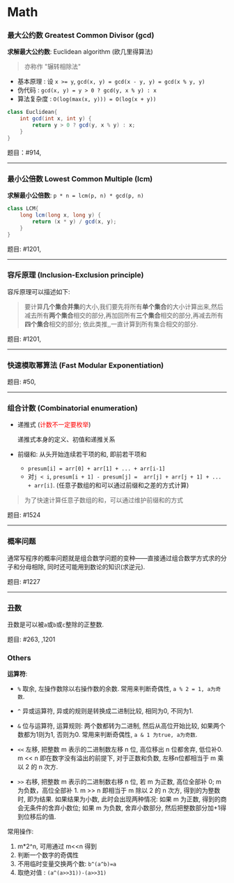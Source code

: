 # Math

### 最大公约数 Greatest Common Divisor (gcd) 

**求解最大公约数**: Euclidean algorithm (欧几里得算法)

> 亦称作 "辗转相除法"

* 基本原理 : 设 `x >= y`, `gcd(x, y) = gcd(x - y, y) = gcd(x % y, y)`
* 伪代码 : `gcd(x, y) = y > 0 ? gcd(y, x % y) : x`
* 算法复杂度 : `O(log(max(x, y))) = O(log(x + y))`

```java
class Euclidean{
    int gcd(int x, int y) {
        return y > 0 ? gcd(y, x % y) : x;
    }
}
```

题目：#914,

---

### 最小公倍数 Lowest Common Multiple (lcm)

**求解最小公倍数**: `p * n = lcm(p, n) * gcd(p, n)`

```java
class LCM{
    long lcm(long x, long y) {
        return (x * y) / gcd(x, y);
    }
}
```

题目: #1201,

---

### 容斥原理 (Inclusion-Exclusion principle)

容斥原理可以描述如下:

> 要计算**几个集合并集**的大小,我们要先将所有**单个集合**的大小计算出来,然后减去所有**两个集合**相交的部分,再加回所有**三个集合**相交的部分,再减去所有**四个集合**相交的部分;
> 依此类推,,一直计算到所有集合相交的部分.

题目: #1201,

---

### 快速模取幂算法 (Fast Modular Exponentiation)

题目: #50,

---

### 组合计数 (Combinatorial enumeration)

* 递推式 (<font color=red>计数不一定要枚举</font>)

    递推式本身的定义、初值和递推关系

* 前缀和: 从头开始连续若干项的和, 即前若干项和

    * `presum[i] = arr[0] + arr[1] + ... + arr[i-1]`
    * 对`j < i`, `presum[i + 1] - presum[j] =  arr[j] + arr[j + 1] + ... + arr[i]`. (任意子数组的和可以通过前缀和之差的方式计算)

> 为了快速计算任意子数组的和，可以通过维护前缀和的方式

题目: #1524

---

### 概率问题

通常写程序的概率问题就是组合数学问题的变种——直接通过组合数学方式求的分子和分母相除, 同时还可能用到数论的知识(求逆元).

题目: #1227

---

### 丑数

丑数是可以被`a`或`b`或`c`整除的正整数.

题目: #263, ,1201

### Others

**运算符**:

* `%` 取余, 左操作数除以右操作数的余数. 常用来判断奇偶性, `a % 2 = 1, a为奇数`.
* `^` 异或运算符, 异或的规则是转换成二进制比较, 相同为0, 不同为1.
* `&` 位与运算符, 运算规则: 两个数都转为二进制, 然后从高位开始比较, 如果两个数都为1则为1, 否则为0. 
    常用来判断奇偶性, `a & 1 为true, a为奇数`.
    
* `<<` 左移, 把整数 m 表示的二进制数左移 n 位, 高位移出 n 位都舍弃, 低位补0. 
    m << n 即在数字没有溢出的前提下, 对于正数和负数, 左移n位都相当于 m 乘以 2 的 n 次方.
    
* `>>` 右移, 把整数 m 表示的二进制数右移 n 位, 若 m 为正数, 高位全部补 0; m 为负数，高位全部补 1.
    m >> n 即相当于 m 除以 2 的 n 次方, 得到的为整数时, 即为结果. 如果结果为小数, 此时会出现两种情况:
    如果 m 为正数, 得到的商会无条件的舍弃小数位;
    如果 m 为负数, 舍弃小数部分, 然后把整数部分加+1得到位移后的值.
 
常用操作:

1. m*2^n, 可用通过 m<<n 得到
2. 判断一个数字的奇偶性
3. 不用临时变量交换两个数: `b^(a^b)=a`
4. 取绝对值 : `(a^(a>>31))-(a>>31)`